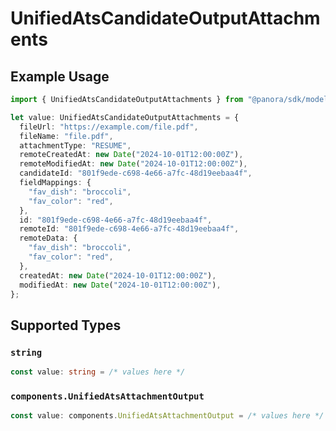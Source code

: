 # UnifiedAtsCandidateOutputAttachments

## Example Usage

```typescript
import { UnifiedAtsCandidateOutputAttachments } from "@panora/sdk/models/components";

let value: UnifiedAtsCandidateOutputAttachments = {
  fileUrl: "https://example.com/file.pdf",
  fileName: "file.pdf",
  attachmentType: "RESUME",
  remoteCreatedAt: new Date("2024-10-01T12:00:00Z"),
  remoteModifiedAt: new Date("2024-10-01T12:00:00Z"),
  candidateId: "801f9ede-c698-4e66-a7fc-48d19eebaa4f",
  fieldMappings: {
    "fav_dish": "broccoli",
    "fav_color": "red",
  },
  id: "801f9ede-c698-4e66-a7fc-48d19eebaa4f",
  remoteId: "801f9ede-c698-4e66-a7fc-48d19eebaa4f",
  remoteData: {
    "fav_dish": "broccoli",
    "fav_color": "red",
  },
  createdAt: new Date("2024-10-01T12:00:00Z"),
  modifiedAt: new Date("2024-10-01T12:00:00Z"),
};
```

## Supported Types

### `string`

```typescript
const value: string = /* values here */
```

### `components.UnifiedAtsAttachmentOutput`

```typescript
const value: components.UnifiedAtsAttachmentOutput = /* values here */
```

